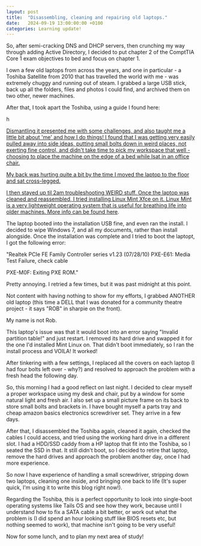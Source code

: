 ```yaml
---
layout: post
title:  "Disassembling, cleaning and repairing old laptops."
date:   2024-09-19 13:00:00:00 +0100
categories: Learning update!
---
```


So, after semi-cracking DNS and DHCP servers, then crunching my way through adding Active Directory, I decided to put chapter 2 of the ComptTIA Core 1 exam objectives to bed and focus on chapter 1.

I own a few old laptops from across the years, and one in particular - a Toshiba Satellite from 2010 that has travelled the world with me - was extremely chuggy and running out of steam. I grabbed a large USB stick, back up all the folders, files and photos I could find, and archived them on two other, newer machines.

After that, I took apart the Toshiba, using a guide I found here: 

h<a href="https://www.youtube.com/watch?v=63G1q-dIE_4">

Dismantling it presented me with some challenges, and also taught me a little bit about 'me' and how I do things! I found that I was getting very easily pulled away into side ideas, putting small bolts down in weird places, not exerting fine control, and didn't take time to pick my workspace that well - choosing to place the machine on the edge of a bed while Isat in an office chair. 

My back was hurting quite a bit by the time I moved the laptop to the floor and sat cross-legged.

I then stayed up til 2am troubleshooting WEIRD stuff. Once the laptop was cleaned and reassembled, I tried installing Linux Mint Xfce on it. Linux Mint is a very lightweight operating system that is useful for breathing life into older machines. More info can be found <a href="https://linuxmint.com/">here<a>.

The laptop booted into the installation USB fine, and even ran the install. I decided to wipe Windows 7, and all my documents, rather than install alongside. Once the installation was complete and I tried to boot the laptopt, I got the following error:

"Realtek PCIe FE Family Controller series v1.23 (07/28/10)
PXE-E61: Media Test Failure, check cable

PXE-M0F: Exiting PXE ROM."

Pretty annoying. I retried a few times, but it was past midnight at this point.

Not content with having nothing to show for my efforts, I grabbed ANOTHER old laptop (this time a DELL that I was donated for a community theatre project - it says "ROB" in sharpie on the front). 

My name is not Rob.

This laptop's issue was that it would boot into an error saying "Invalid partition table!" and just restart. I removed its hard drive and swapped it for the one I'd installed Mint Linux on. That didn't boot immediately, so I ran the install process and VOILA! It worked!

After tinkering with a few settings, I replaced all the covers on each laptop (I had four bolts left over - why?) and resolved to approach the problem with a fresh head the following day.

So, this morning I had a good reflect on last night. I decided to clear myself a proper workspace using my desk and chair, put by a window for some natural light and fresh air. I also set up a small picture frame on its back to store small bolts and brackets in. I have bought myself a parts tray and cheap amazon basics electronics screwdriver set. They arrive in a few days.

After that, I disassembled the Toshiba again, cleaned it again, checked the cables I could access, and tried using the working hard drive in a different slot. I had a HDD/SSD caddy from a HP laptop that fit into the Toshiba, so I seated the SSD in that. It still didn't boot, so I decided to retire that laptop, remove the hard drives and approach the problem another day, once I had more experience.

So now I have experience of handling a small screwdriver, stripping down two laptops, cleaning one inside, and bringing one back to life (It's super quick, I'm using it to write this blog right now!). 

Regarding the Toshiba, this is a perfect opportunity to look into single-boot operating systems like Tails OS and see how they work, because until I understand how to fix a SATA cable a bit better, or work out what the problem is (I did spend an hour looking stuff like BIOS resets etc, but nothing seemed to work), that machine isn't going to be very useful!

Now for some lunch, and to plan my next area of study! 




